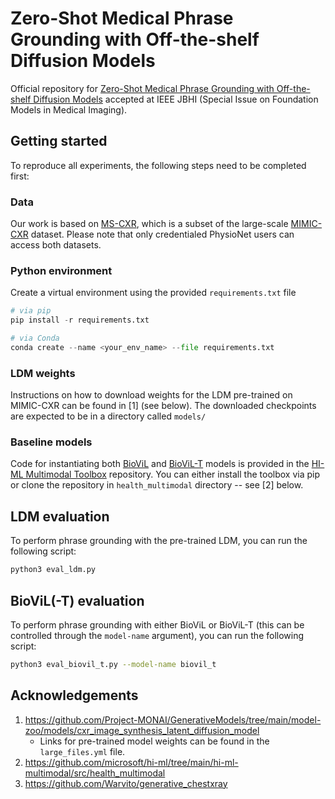 # Zero-Shot Medical Phrase Grounding with Off-the-shelf Diffusion Models
Official repository for [Zero-Shot Medical Phrase Grounding with Off-the-shelf Diffusion Models](https://arxiv.org/abs/2404.12920) accepted at IEEE JBHI (Special Issue on Foundation Models in Medical Imaging).

## Getting started
To reproduce all experiments, the following steps need to be completed first:

### Data
Our work is based on [MS-CXR](https://physionet.org/content/ms-cxr/1.1.0/), which is a subset of the large-scale [MIMIC-CXR](https://physionet.org/content/mimic-cxr-jpg/2.1.0/) dataset. Please note that only credentialed PhysioNet users can access both datasets.

### Python environment
Create a virtual environment using the provided `requirements.txt` file

```python
# via pip
pip install -r requirements.txt

# via Conda
conda create --name <your_env_name> --file requirements.txt
```

### LDM weights
Instructions on how to download weights for the LDM pre-trained on MIMIC-CXR can be found in [1] (see below). The downloaded checkpoints are expected to be in a directory called `models/`

### Baseline models
Code for instantiating both [BioViL](https://arxiv.org/abs/2204.09817) and [BioViL-T](https://arxiv.org/abs/2301.04558) models is provided in the [HI-ML Multimodal Toolbox](https://github.com/microsoft/hi-ml/tree/main/hi-ml-multimodal) repository. You can either install the toolbox via pip or clone the repository in `health_multimodal` directory -- see [2] below.

## LDM evaluation
To perform phrase grounding with the pre-trained LDM, you can run the following script:

```bash
python3 eval_ldm.py
```

## BioViL(-T) evaluation
To perform phrase grounding with either BioViL or BioViL-T (this can be controlled through the `model-name` argument), you can run the following script:

```bash
python3 eval_biovil_t.py --model-name biovil_t
```

## Acknowledgements
1. https://github.com/Project-MONAI/GenerativeModels/tree/main/model-zoo/models/cxr_image_synthesis_latent_diffusion_model
   * Links for pre-trained model weights can be found in the `large_files.yml` file.
2. https://github.com/microsoft/hi-ml/tree/main/hi-ml-multimodal/src/health_multimodal
3. https://github.com/Warvito/generative_chestxray

